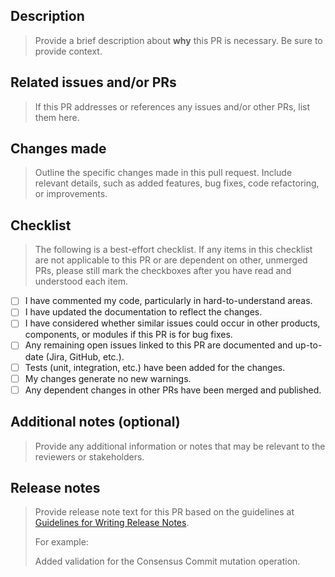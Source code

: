 ## Description

> Provide a brief description about **why** this PR is necessary. Be sure to provide context.

## Related issues and/or PRs

> If this PR addresses or references any issues and/or other PRs, list them here.

## Changes made

> Outline the specific changes made in this pull request. Include relevant details, such as added features, bug fixes, code refactoring, or improvements.

## Checklist

> The following is a best-effort checklist. If any items in this checklist are not applicable to this PR or are dependent on other, unmerged PRs, please still mark the checkboxes after you have read and understood each item.

- [ ] I have commented my code, particularly in hard-to-understand areas.
- [ ] I have updated the documentation to reflect the changes.
- [ ] I have considered whether similar issues could occur in other products, components, or modules if this PR is for bug fixes.
- [ ] Any remaining open issues linked to this PR are documented and up-to-date (Jira, GitHub, etc.).
- [ ] Tests (unit, integration, etc.) have been added for the changes.
- [ ] My changes generate no new warnings.
- [ ] Any dependent changes in other PRs have been merged and published.

## Additional notes (optional)

> Provide any additional information or notes that may be relevant to the reviewers or stakeholders.

## Release notes

> Provide release note text for this PR based on the guidelines at [Guidelines for Writing Release Notes](https://developers.scalar-labs.com/docs/style-guide/release-notes/).
> 
> For example:
> 
> Added validation for the Consensus Commit mutation operation.
